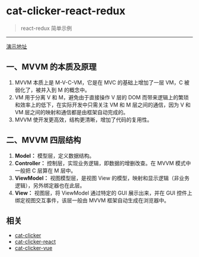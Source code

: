 # cat-clicker-react-redux

> react-redux 简单示例

----

[演示地址](https://wingmeng.github.io/cat-clicker-react-redux/build/)

## 一、MVVM 的本质及原理

1. MVVM 本质上是 M-V-C-VM，它是在 MVC 的基础上增加了一层 VM，C 被弱化了，被并入到 M 的概念中。
2. VM 用于分离 V 和 M，避免由于直接操作 V 层的 DOM 而带来逻辑上的繁琐和效率上的低下，在实际开发中只需关注 VM 和 M 层之间的通信，因为 V 和 VM 层之间的映射和通信都是由框架自动完成的。
3. MVVM 使开发更高效，结构更清晰，增加了代码的复用性。

## 二、MVVM 四层结构

1. **Model：** 模型层，定义数据结构。
2. **Controller：** 控制层，实现业务逻辑，即数据的增删改查。在 MVVM 模式中一般把 C 层算在 M 层中。
3. **ViewModel：** 视图模型层，是视图 View 的模型，映射和显示逻辑（非业务逻辑），另外绑定器也在此层。
4. **View：** 视图层，将 ViewModel 通过特定的 GUI 展示出来，并在 GUI 控件上绑定视图交互事件，该层一般由 MVVM 框架自动生成在浏览器中。

## 相关

- [cat-clicker](https://github.com/wingmeng/cat-clicker)
- [cat-clicker-react](https://github.com/wingmeng/cat-clicker-react)
- [cat-clicker-vue](https://github.com/wingmeng/cat-clicker-vue)
